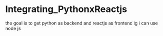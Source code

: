 ﻿# Integrating_PythonxReactjs
the goal is to get python as backend and reactjs as frontend
ig i can use node js
